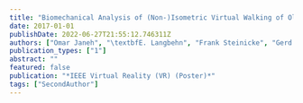 ```yaml
---
title: "Biomechanical Analysis of (Non-)Isometric Virtual Walking of Older Adults"
date: 2017-01-01
publishDate: 2022-06-27T21:55:12.746311Z
authors: ["Omar Janeh", "\textbfE. Langbehn", "Frank Steinicke", "Gerd Bruder", "Alessandro Gulberti", "Monika Poetter-Nerger"]
publication_types: ["1"]
abstract: ""
featured: false
publication: "*IEEE Virtual Reality (VR) (Poster)*"
tags: ["SecondAuthor"]
---
```



